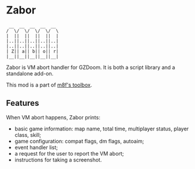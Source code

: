 # Zabor

```
 __  __  __  __  __
/  \/  \/  \/  \/  \
|  ||  ||  ||  ||  |
|..||..||..||..||..|
|..||..||..||..||..|
| Z|| a|| b|| o|| r|
|__||__||__||__||__|
```

Zabor is VM abort handler for GZDoom. It is both a script library and a
standalone add-on.

This mod is a part of [m8f's toolbox](https://mmaulwurff.github.io/pages/toolbox).

## Features

When VM abort happens, Zabor prints:
- basic game information: map name, total time, multiplayer status, player
  class, skill;
- game configuration: compat flags, dm flags, autoaim;
- event handler list;
- a request for the user to report the VM abort;
- instructions for taking a screenshot.
